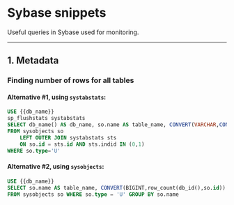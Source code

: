 # Sybase snippets

Useful queries in Sybase used for monitoring.

----

## 1. Metadata

### Finding number of rows for all tables

#### Alternative #1, using `systabstats`:
```sql
USE {{db_name}}
sp_flushstats systabstats
SELECT db_name() AS db_name, so.name AS table_name, CONVERT(VARCHAR,CONVERT(INT,sts.rowcnt)) AS estimated_row_count
FROM sysobjects so
    LEFT OUTER JOIN systabstats sts
    ON so.id = sts.id AND sts.indid IN (0,1)
WHERE so.type='U'
```

#### Alternative #2, using `sysobjects`:
```sql
USE {{db_name}}
SELECT so.name AS table_name, CONVERT(BIGINT,row_count(db_id(),so.id)) AS estimated_row_count
FROM sysobjects so WHERE so.type = 'U' GROUP BY so.name
```



